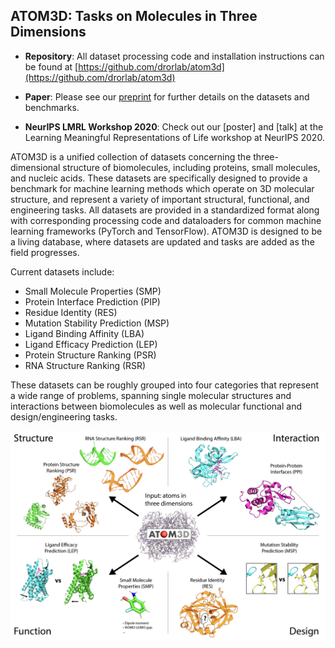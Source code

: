 ## ATOM3D: Tasks on Molecules in Three Dimensions

- **Repository**: All dataset processing code and installation instructions can be found at [https://github.com/drorlab/atom3d](https://github.com/drorlab/atom3d)

- **Paper**: Please see our [preprint](arxiv.org/XXXX) for further details on the datasets and benchmarks.

- **NeurIPS LMRL Workshop 2020**: Check out our [poster] and [talk] at the Learning Meaningful Representations of Life workshop at NeurIPS 2020.

ATOM3D is a unified collection of datasets concerning the three-dimensional structure of biomolecules, including proteins, small molecules, and nucleic acids. These datasets are specifically designed to provide a benchmark for machine learning methods which operate on 3D molecular structure, and represent a variety of important structural, functional, and engineering tasks. All datasets are provided in a standardized format along with corresponding processing code and dataloaders for common machine learning frameworks (PyTorch and TensorFlow). ATOM3D is designed to be a living database, where datasets are updated and tasks are added as the field progresses.

Current datasets include:
  - Small Molecule Properties (SMP)
  - Protein Interface Prediction (PIP)
  - Residue Identity (RES)
  - Mutation Stability Prediction (MSP)
  - Ligand Binding Affinity (LBA)
  - Ligand Efficacy Prediction (LEP)
  - Protein Structure Ranking (PSR)
  - RNA Structure Ranking (RSR)
  
These datasets can be roughly grouped into four categories that represent a wide range of problems, spanning single molecular structures and interactions between biomolecules as well as molecular functional and design/engineering tasks.

![Image](composite_Datasets.png)

